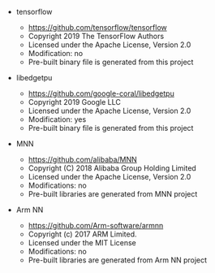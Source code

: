 - tensorflow
   - https://github.com/tensorflow/tensorflow
   - Copyright 2019 The TensorFlow Authors
   - Licensed under the Apache License, Version 2.0
   - Modification: no
   - Pre-built binary file is generated from this project

- libedgetpu
   - https://github.com/google-coral/libedgetpu
   - Copyright 2019 Google LLC
   - Licensed under the Apache License, Version 2.0
   - Modification: yes
   - Pre-built binary file is generated from this project

- MNN
    - https://github.com/alibaba/MNN
    - Copyright (C) 2018 Alibaba Group Holding Limited
    - Licensed under the Apache License, Version 2.0
    - Modifications: no
    - Pre-built libraries are generated from MNN project

- Arm NN
    - https://github.com/Arm-software/armnn
    - Copyright (c) 2017 ARM Limited.
    - Licensed under the MIT License
    - Modifications: no
    - Pre-built libraries are generated from Arm NN project
